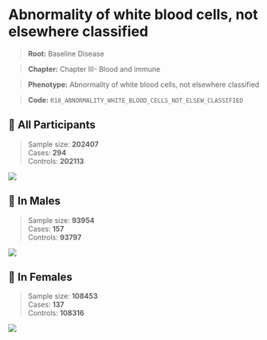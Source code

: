 # Abnormality of white blood cells, not elsewhere classified

> **Root:** Baseline Disease  

> **Chapter:** Chapter III- Blood and immune  

> **Phenotype:** Abnormality of white blood cells, not elsewhere classified  

> **Code:** `R18_ABNORMALITY_WHITE_BLOOD_CELLS_NOT_ELSEW_CLASSIFIED`

## 🧪 All Participants  
> Sample size: **202407**  
> Cases: **294**  
> Controls: **202113**
<img src="/Disease/Figures/ALL/Incidence/R18_ABNORMALITY_WHITE_BLOOD_CELLS_NOT_ELSEW_CLASSIFIED.png"/>
<CsvTable src="/public/Disease/Data/ALL/Incidence/COX_R18_ABNORMALITY_WHITE_BLOOD_CELLS_NOT_ELSEW_CLASSIFIED.csv" label="🔍 View full results" />

## 👨 In Males  
> Sample size: **93954**  
> Cases: **157**  
> Controls: **93797**
<img src="/Disease/Figures/Male/Incidence/R18_ABNORMALITY_WHITE_BLOOD_CELLS_NOT_ELSEW_CLASSIFIED.png"/>
<CsvTable src="/public/Disease/Data/Male/Incidence/COX_R18_ABNORMALITY_WHITE_BLOOD_CELLS_NOT_ELSEW_CLASSIFIED.csv" label="🔍 View full results" />

## 👩 In Females  
> Sample size: **108453**  
> Cases: **137**  
> Controls: **108316**
<img src="/Disease/Figures/Female/Incidence/R18_ABNORMALITY_WHITE_BLOOD_CELLS_NOT_ELSEW_CLASSIFIED.png"/>
<CsvTable src="/public/Disease/Data/Female/Incidence/COX_R18_ABNORMALITY_WHITE_BLOOD_CELLS_NOT_ELSEW_CLASSIFIED.csv" label="🔍 View full results" />

